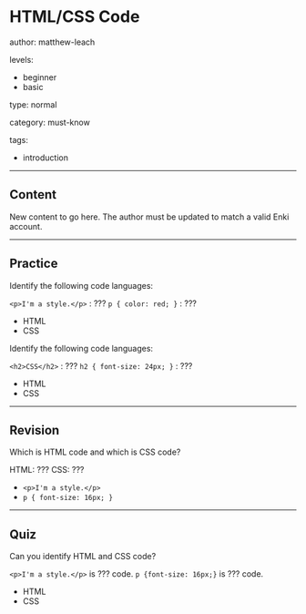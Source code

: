 # HTML/CSS Code
author: matthew-leach

levels:
  - beginner
  - basic

type: normal

category: must-know

tags:
  - introduction

---
## Content

New content to go here. The author must be updated to match a valid Enki account.

---
## Practice

Identify the following code languages: 

`<p>I'm a style.</p>`     : ???
`p { color: red; }`       : ???

* HTML
* CSS

Identify the following code languages: 

`<h2>CSS</h2>`            : ???
`h2 { font-size: 24px; }` : ???

* HTML
* CSS

---
## Revision

Which is HTML code and which is CSS code?

HTML: ??? 
CSS: ???

* `<p>I'm a style.</p>`
* `p { font-size: 16px; }`

---
## Quiz 

Can you identify HTML and CSS code?

`<p>I'm a style.</p>`  is ??? code.
`p {font-size: 16px;}` is ??? code.

* HTML
* CSS



